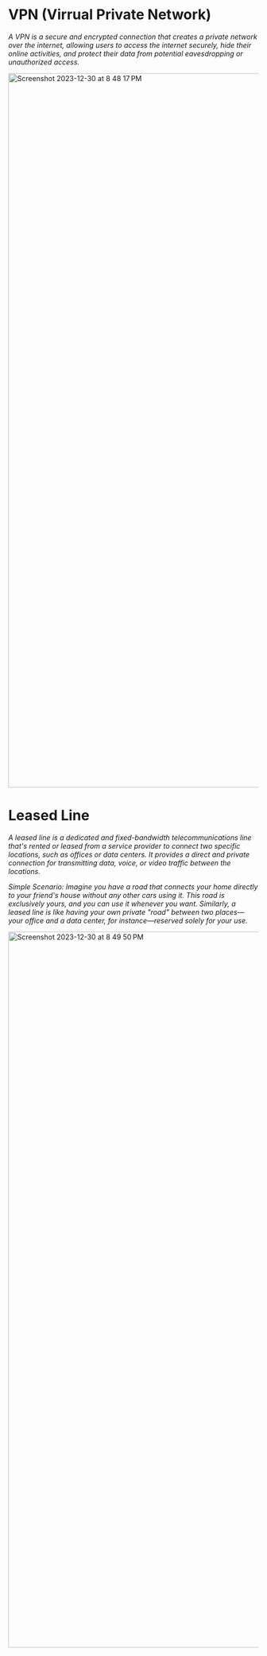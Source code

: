 # VPN (Virrual Private Network)

_A VPN is a secure and encrypted connection that creates a private network over the internet, allowing users to access the internet securely, hide their online activities, and protect their data from potential eavesdropping or unauthorized access._</br>

<img width="1437" alt="Screenshot 2023-12-30 at 8 48 17 PM" src="https://github.com/Tushar98644/UniDocX/assets/107763774/7b7f1d65-8b64-4e7a-b4ba-5f7b7ee45d09"></br>

# Leased Line

_A leased line is a dedicated and fixed-bandwidth telecommunications line that's rented or leased from a service provider to connect two specific locations, such as offices or data centers. It provides a direct and private connection for transmitting data, voice, or video traffic between the locations._

_Simple Scenario: Imagine you have a road that connects your home directly to your friend's house without any other cars using it. This road is exclusively yours, and you can use it whenever you want. Similarly, a leased line is like having your own private "road" between two places—your office and a data center, for instance—reserved solely for your use._

<img width="1440" alt="Screenshot 2023-12-30 at 8 49 50 PM" src="https://github.com/Tushar98644/UniDocX/assets/107763774/f8f616c6-2bd9-4a38-8c91-a33a74c68a3f">
